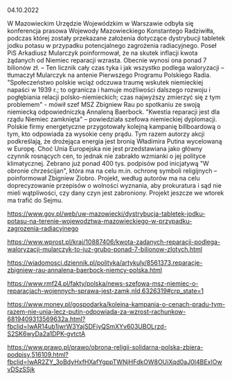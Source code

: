 04.10.2022

W Mazowieckim Urzędzie Wojewódzkim w Warszawie odbyła się konferencja prasowa Wojewody Mazowieckiego Konstantego Radziwiłła, podczas której zostały przekazane założenia dotyczące dystrybucji tabletek jodku potasu w przypadku potencjalnego zagrożenia radiacyjnego. Poseł PiS Arkadiusz Mularczyk poinformował, że na skutek inflacji kwota żądanych od Niemiec reparacji wzrasta. Obecnie wynosi ona ponad 7 bilionów zł. – Ten licznik cały czas tyka i jak wszystko podlega waloryzacji – tłumaczył Mularczyk na antenie Pierwszego Programu Polskiego Radia. "Społeczeństwo polskie wciąż odczuwa traumę wskutek niemieckiej napaści w 1939 r.; to ogranicza i hamuje możliwości dalszego rozwoju i pogłębiania relacji polsko-niemieckich; czas najwyższy zmierzyć się z tym problemem" - mówił szef MSZ Zbigniew Rau po spotkaniu ze swoją niemiecką odpowiedniczką Annaleną Baerbock. "Kwestia reparacji jest dla rządu Niemiec zamknięta" – powiedziała szefowa niemieckiej dyplomacji. Polskie firmy energetyczne przygotowały kolejną kampanię billboardową o tym, kto odpowiada za wysokie ceny prądu. Tym razem autorzy akcji podkreślają, że drożejąca energia jest bronią Władimira Putina wycelowaną w Europę. Choć Unia Europejska nie jest przedstawiana jako główny czynnik rosnących cen, to jednak nie zabrakło wzmianki o jej polityce klimatycznej. Zebrano już ponad 400 tys. podpisów pod inicjatywą "W obronie chrześcijan", która ma na celu m.in. ochronę symboli religijnych – poinformował Zbigniew Ziobro. Projekt, według autorów ma na celu doprecyzowanie przepisów o wolności wyznania, aby prokuratura i sąd nie mieli wątpliwości, czy dany czyn jest zabroniony. Projekt jeszcze we wtorek ma trafić do Sejmu.

https://www.gov.pl/web/uw-mazowiecki/dystrybucja-tabletek-jodku-potasu-na-terenie-wojewodztwa-mazowieckiego-w-przypadku-zagrozenia-radiacyjnego

https://www.wprost.pl/kraj/10887406/kwota-zadanych-reparacji-podlega-waloryzacji-mularczyk-to-juz-grubo-ponad-7-bilionow-zlotych.html

https://wiadomosci.dziennik.pl/polityka/artykuly/8561373,reparacje-zbigniew-rau-annalena-baerbock-niemcy-polska.html

https://www.rmf24.pl/fakty/polska/news-szefowa-msz-niemiec-o-reparacjach-wojennych-sprawa-jest-zamk,nId,6326319#crp_state=1

https://www.money.pl/gospodarka/kolejna-kampania-o-cenach-pradu-tym-razem-nie-unia-lecz-putin-odpowiada-za-wzrost-rachunkow-6819409313569632a.html?fbclid=IwAR14ub1jwrW3YajSDFiyQSmXYv603UBOLrzd-S2SK6wyDa2a1DPK-gvtctA

https://www.prawo.pl/prawo/obrona-religii-solidarna-polska-zbiera-podpisy,516109.html?fbclid=IwAR2ZY_3oBdyHxfHXafYgppTWNjHFdkOW8OUiXqd0aJ0I4BExIOwvDSzSSjk